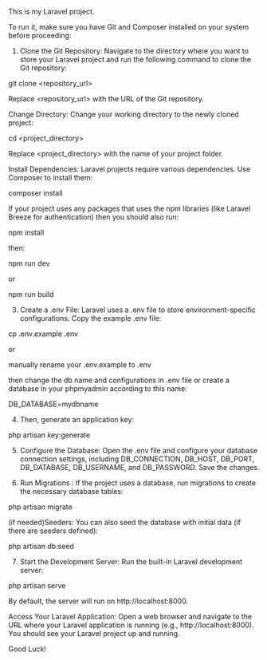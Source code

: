 This is my Laravel project.

To run it, make sure you have Git and Composer installed on your system before proceeding:

1. Clone the Git Repository: Navigate to the directory where you want to store your Laravel project and run the following command to clone the Git repository:

git clone <repository_url>

Replace <repository_url> with the URL of the Git repository.

Change Directory: Change your working directory to the newly cloned project:

cd <project_directory>

Replace <project_directory> with the name of your project folder.

Install Dependencies: Laravel projects require various dependencies. Use Composer to install them:

composer install

If your project uses any packages that uses the npm libraries (like Laravel Breeze for authentication) then you should also run:

npm install 

then:

npm run dev

or

npm run build

3. Create a .env File: Laravel uses a .env file to store environment-specific configurations. Copy the example .env file:

cp .env.example .env

or

manually rename your .env.example to .env

then change the db name and configurations in .env file or create a database in your phpmyadmin according to this name:

DB_DATABASE=mydbname

4. Then, generate an application key:

php artisan key:generate

5. Configure the Database: Open the .env file and configure your database connection settings, including DB_CONNECTION, DB_HOST, DB_PORT, DB_DATABASE, DB_USERNAME, and DB_PASSWORD. Save the changes.

6. Run Migrations : If the project uses a database, run migrations to create the necessary database tables:

php artisan migrate

(if needed)Seeders: You can also seed the database with initial data (if there are seeders defined):

php artisan db:seed

7. Start the Development Server: Run the built-in Laravel development server:

php artisan serve

By default, the server will run on http://localhost:8000.

Access Your Laravel Application: Open a web browser and navigate to the URL where your Laravel application is running (e.g., http://localhost:8000). You should see your Laravel project up and running.

Good Luck!